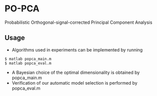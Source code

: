 # PO-PCA
Probabilistic Orthogonal-signal-corrected Principal Component Analysis

## Usage
* Algorithms used in experiments can be implemented by running 
```
$ matlab popca_main.m
$ matlab popca_eval.m
```
* A Bayesian choice of the optimal dimensionality is obtained by popca_main.m
* Verification of our automatic model selection is performed by popca_eval.m
